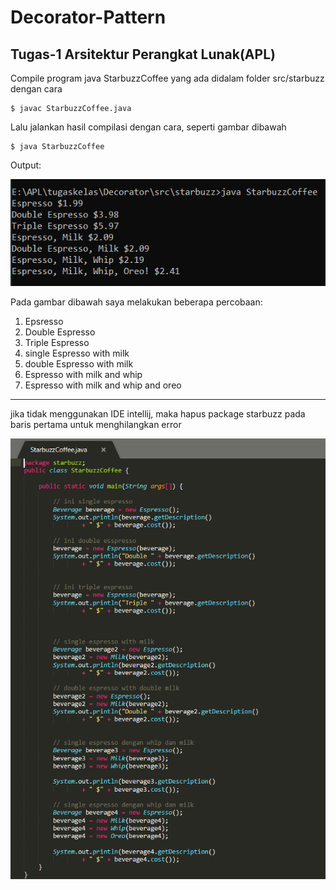 # Decorator-Pattern
## Tugas-1 Arsitektur Perangkat Lunak(APL)

Compile program java StarbuzzCoffee yang ada didalam folder src/starbuzz dengan cara
```
$ javac StarbuzzCoffee.java
```

Lalu jalankan hasil compilasi dengan cara, seperti gambar dibawah
```
$ java StarbuzzCoffee
```

Output:

![](screenshot/tugas-1.PNG)

Pada gambar dibawah saya melakukan beberapa percobaan:
1. Epsresso
2. Double Espresso
3. Triple Espresso
4. single Espresso with milk
5. double Espresso with milk
6. Espresso with milk and whip
7. Espresso with milk and whip and oreo


--------------------------------------------

jika tidak menggunakan IDE intellij, maka hapus package starbuzz pada baris pertama untuk menghilangkan error

![](screenshot/code-1.PNG)
